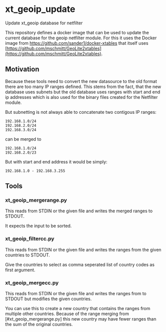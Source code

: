# xt_geoip_update
Update xt_geoip database for netfilter

This repository defines a docker image that can be used to update the current database for the geoip netfilter module. For this it uses the Docker image from https://github.com/sander1/docker-xtables that itself uses [https://github.com/mschmitt/GeoLite2xtables](https://github.com/mschmitt/GeoLite2xtables).


## Motivation

Because these tools need to convert the new datasource to the old format there are too many IP ranges defined. This stems from the fact, that the new database uses subnets but the old database uses ranges with start and end ip addresses which is also used for the binary files created for the Netfilter module.

But subnetting is not always able to concatenate two contigous IP ranges:

    192.168.1.0/24
    192.168.2.0/24
    192.168.3.0/24

can be merged to

    192.168.1.0/24
    192.168.2.0/23

But with start and end address it would be simply:

    192.168.1.0 - 192.168.3.255

## Tools

### xt_geoip_mergerange.py

This reads from STDIN or the given file and writes the merged ranges to STDOUT.

It expects the input to be sorted.


### xt_geoip_filtercc.py

This reads from STDIN or the given file and writes the ranges from the given countries to STDOUT.

Give the countries to select as comma seperated list of country codes as first argument.


### xt_geoip_mergecc.py

This reads from STDIN or the given file and writes the ranges from to STDOUT but modifies the given countries.

You can use this to create a new country that contains the ranges from multiple other countries. Because of the range merging from [#xt_geoip_mergerange.py] this new country may have fewer ranges than the sum of the original countries.


